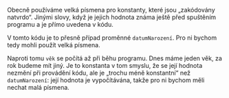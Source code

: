 Obecně používáme velká písmena pro konstanty, které jsou „zakódovány natvrdo“. Jinými slovy, když je jejich hodnota známa ještě před spuštěním programu a je přímo uvedena v kódu.

V tomto kódu je to přesně případ proměnné `datumNarození`. Pro ni bychom tedy mohli použít velká písmena.

Naproti tomu `věk` se počítá až při běhu programu. Dnes máme jeden věk, za rok budeme mít jiný. Je to konstanta v tom smyslu, že se její hodnota nezmění při provádění kódu, ale je „trochu méně konstantní“ než `datumNarození`: její hodnota je vypočítávána, takže pro ni bychom měli nechat malá písmena.
